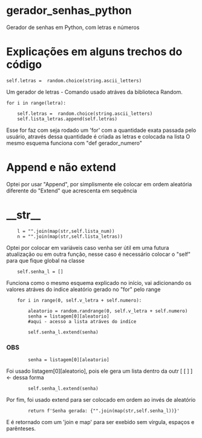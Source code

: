 # gerador_senhas_python
Gerador de senhas em Python, com letras e números

<h1> Explicações em alguns trechos do código </h1>

    self.letras =  random.choice(string.ascii_letters)

Um gerador de letras - Comando usado atráves da biblioteca Random. 

    for i in range(letra):

        self.letras =  random.choice(string.ascii_letters)
        self.lista_letras.append(self.letras)
    
Esse for faz com seja rodado um 'for' com a quantidade exata passada pelo usuário, através dessa quantidade é criada as letras e colocada na lista
O mesmo esquema funciona com "def gerador_numero"

<h1> Append e não extend </h1>
  
Optei por usar "Append", por simplismente ele colocar em ordem aleatória diferente do "Extend" que acrescenta em sequência
  
<h1> __str__ </h1>

        l = "".join(map(str,self.lista_num))
        n = "".join(map(str,self.lista_letras))
        
Optei por colocar em variáveis caso venha ser útil em uma futura atualização ou em outra função, nesse caso é necessário colocar o "self" para que fique global na classe

        self.senha_l = []

Funciona como o mesmo esquema explicado no início, vai adicionando os valores atráves do indice aleatório gerado no "for" pelo range

        for i in range(0, self.v_letra + self.numero):

            aleatorio = random.randrange(0, self.v_letra + self.numero)
            senha = listagem[0][aleatorio]
            #aqui - acesso a lista atráves do indíce

            self.senha_l.extend(senha)
            
<h3>OBS</h3>

            senha = listagem[0][aleatorio]
            
Foi usado listagem[0][aleatorio], pois ele gera um lista dentro da outr [ [ ] ] <- dessa forma

            self.senha_l.extend(senha)
            
Por fim, foi usado extend para ser colocado em ordem ao invés de aleatório

            return f'Senha gerada: {"".join(map(str,self.senha_l))}'
            
E é retornado com um 'join e map' para ser exebido sem vírgula, espaços e parênteses.



